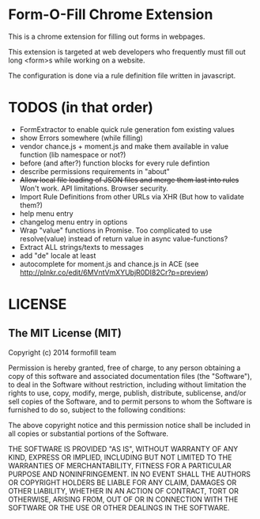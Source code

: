 # Form-O-Fill Chrome Extension

This is a chrome extension for filling out forms in webpages.

This extension is targeted at web developers who frequently must fill out long \<form>s while working on a website.

The configuration is done via a rule definition file written in javascript.

# TODOS (in that order)

- FormExtractor to enable quick rule generation fom existing values
- show Errors somewhere (while filling)
- vendor chance.js + moment.js and make them available in value function (lib namespace or not?)
- before (and after?) function blocks for every rule defintion
- describe permissions requirements in "about"
- <del>Allow local file loading of JSON files and merge them last into rules</del> Won't work. API limitations. Browser security.
- Import Rule Definitions from other URLs via XHR (But how to validate them?)
- help menu entry
- changelog menu entry in options
- Wrap "value" functions in Promise. Too complicated to use resolve(value) instead of return value in async value-functions?
- Extract ALL strings/texts to messages
- add "de" locale at least
- autocomplete for moment.js and chance.js in ACE (see http://plnkr.co/edit/6MVntVmXYUbjR0DI82Cr?p=preview)

# LICENSE

## The MIT License (MIT)

Copyright (c) 2014 formofill team

Permission is hereby granted, free of charge, to any person obtaining a copy
of this software and associated documentation files (the "Software"), to deal
in the Software without restriction, including without limitation the rights
to use, copy, modify, merge, publish, distribute, sublicense, and/or sell
copies of the Software, and to permit persons to whom the Software is
furnished to do so, subject to the following conditions:

The above copyright notice and this permission notice shall be included in
all copies or substantial portions of the Software.

THE SOFTWARE IS PROVIDED "AS IS", WITHOUT WARRANTY OF ANY KIND, EXPRESS OR
IMPLIED, INCLUDING BUT NOT LIMITED TO THE WARRANTIES OF MERCHANTABILITY,
FITNESS FOR A PARTICULAR PURPOSE AND NONINFRINGEMENT. IN NO EVENT SHALL THE
AUTHORS OR COPYRIGHT HOLDERS BE LIABLE FOR ANY CLAIM, DAMAGES OR OTHER
LIABILITY, WHETHER IN AN ACTION OF CONTRACT, TORT OR OTHERWISE, ARISING FROM,
OUT OF OR IN CONNECTION WITH THE SOFTWARE OR THE USE OR OTHER DEALINGS IN
THE SOFTWARE.
